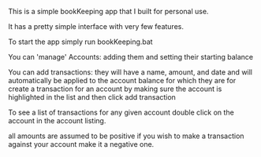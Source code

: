 This is a simple bookKeeping app that I built for personal use.

It has a pretty simple interface with very few features.

To start the app simply run bookKeeping.bat

You can 'manage' Accounts:
adding them and setting their starting balance

You can add transactions:
they will have a name, amount, and date and will automatically be applied to the account balance for which they are for
create a transaction for an account by making sure the account is highlighted in the list and then click add transaction

To see a list of transactions for any given account double click on the account in the account listing.

all amounts are assumed to be positive if you wish to make a transaction against  your account make it a negative one.
